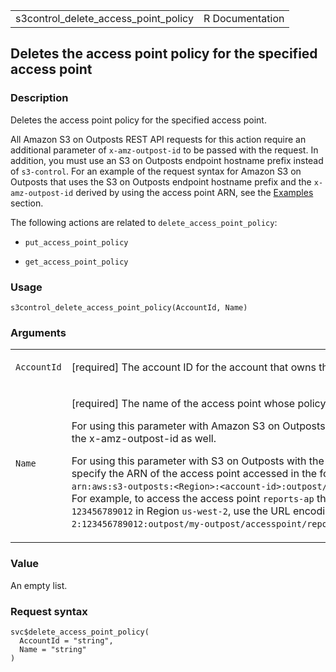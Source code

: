 <table style="width: 100%;">
<tbody>
<tr class="odd">
<td>s3control_delete_access_point_policy</td>
<td style="text-align: right;">R Documentation</td>
</tr>
</tbody>
</table>

## Deletes the access point policy for the specified access point

### Description

Deletes the access point policy for the specified access point.

All Amazon S3 on Outposts REST API requests for this action require an
additional parameter of `x-amz-outpost-id` to be passed with the
request. In addition, you must use an S3 on Outposts endpoint hostname
prefix instead of `s3-control`. For an example of the request syntax for
Amazon S3 on Outposts that uses the S3 on Outposts endpoint hostname
prefix and the `x-amz-outpost-id` derived by using the access point ARN,
see the
[Examples](https://docs.aws.amazon.com/AmazonS3/latest/API/API_control_DeleteAccessPointPolicy.html#API_control_DeleteAccessPointPolicy_Examples)
section.

The following actions are related to `delete_access_point_policy`:

-   `put_access_point_policy`

-   `get_access_point_policy`

### Usage

    s3control_delete_access_point_policy(AccountId, Name)

### Arguments

<table>
<colgroup>
<col style="width: 35%" />
<col style="width: 65%" />
</colgroup>
<tbody>
<tr class="odd">
<td><code
id="s3control_delete_access_point_policy_:_AccountId">AccountId</code></td>
<td><p>[required] The account ID for the account that owns the specified
access point.</p></td>
</tr>
<tr class="even">
<td><code
id="s3control_delete_access_point_policy_:_Name">Name</code></td>
<td><p>[required] The name of the access point whose policy you want to
delete.</p>
<p>For using this parameter with Amazon S3 on Outposts with the REST
API, you must specify the name and the x-amz-outpost-id as well.</p>
<p>For using this parameter with S3 on Outposts with the Amazon Web
Services SDK and CLI, you must specify the ARN of the access point
accessed in the format <code
style="white-space: pre;">⁠arn:aws:s3-outposts:&lt;Region&gt;:&lt;account-id&gt;:outpost/&lt;outpost-id&gt;/accesspoint/&lt;my-accesspoint-name&gt;⁠</code>.
For example, to access the access point <code>reports-ap</code> through
Outpost <code>my-outpost</code> owned by account
<code>123456789012</code> in Region <code>us-west-2</code>, use the URL
encoding of
<code>arn:aws:s3-outposts:us-west-2:123456789012:outpost/my-outpost/accesspoint/reports-ap</code>.
The value must be URL encoded.</p></td>
</tr>
</tbody>
</table>

### Value

An empty list.

### Request syntax

    svc$delete_access_point_policy(
      AccountId = "string",
      Name = "string"
    )
